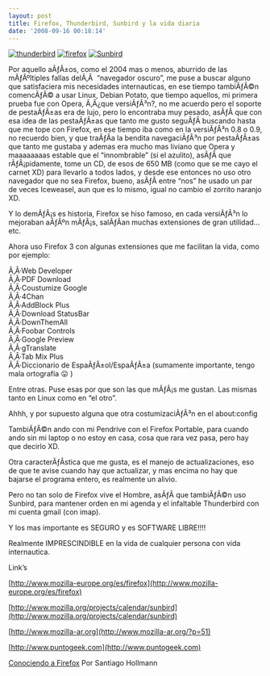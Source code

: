 ```yaml
---
layout: post
title: Firefox, Thunderbird, Sunbird y la vida diaria
date: '2008-09-16 00:18:14'
---
```



[![](http://janckos.files.wordpress.com/2008/05/thunderbird.jpg "thunderbird")](http://www.mozilla-europe.org/es/products/thunderbird/) [![](http://elultimoquecierrelapuerta.files.wordpress.com/2008/05/firefox-logo.jpg "firefox")](http://www.mozilla-europe.org/es/firefox/) [![](http://markcarson.com/MarkCarson/images/sunbird/Sunbird-256x256-white.png "Sunbird")](http://www.mozilla.org/projects/calendar/sunbird/)

Por aquello aÃƒÂ±os, como el 2004 mas o menos, aburrido de las mÃƒÂºltiples fallas delÃ‚Â  “navegador oscuro”, me puse a buscar alguno que satisfaciera mis necesidades internauticas, en ese tiempo tambiÃƒÂ©n comencÃƒÂ© a usar Linux, Debian Potato, que tiempo aquellos, mi primera prueba fue con Opera, Ã‚Â¿que versiÃƒÂ³n?, no me acuerdo pero el soporte de pestaÃƒÂ±as era de lujo, pero lo encontraba muy pesado, asÃƒÂ­ que con esa idea de las pestaÃƒÂ±as que tanto me gusto seguÃƒÂ­ buscando hasta que me tope con Firefox, en ese tiempo iba como en la versiÃƒÂ³n 0.8 o 0.9, no recuerdo bien, y que traÃƒÂ­a la bendita navegaciÃƒÂ³n por pestaÃƒÂ±as que tanto me gustaba y ademas era mucho mas liviano que Opera y maaaaaaaas estable que el “innombrable” (si el azulito), asÃƒÂ­ que rÃƒÂ¡pidamente, tome un CD, de esos de 650 MB (como que se me cayo el carnet XD) para llevarlo a todos lados, y desde ese entonces no uso otro navegador que no sea Firefox, bueno, asÃƒÂ­ entre “nos” he usado un par de veces Iceweasel, aun que es lo mismo, igual no cambio el zorrito naranjo XD.

Y lo demÃƒÂ¡s es historia, Firefox se hiso famoso, en cada versiÃƒÂ³n lo mejoraban aÃƒÂºn mÃƒÂ¡s, salÃƒÂ­an muchas extensiones de gran utilidad… etc.

Ahora uso Firefox 3 con algunas extensiones que me facilitan la vida, como por ejemplo:

Ã‚Â·Web Developer  
 Ã‚Â·PDF Download  
 Ã‚Â·Coustumize Google  
 Ã‚Â·4Chan  
 Ã‚Â·AddBlock Plus  
 Ã‚Â·Download StatusBar  
 Ã‚Â·DownThemAll  
 Ã‚Â·Foobar Controls  
 Ã‚Â·Google Preview  
 Ã‚Â·gTranslate  
 Ã‚Â·Tab Mix Plus  
 Ã‚Â·Diccionario de EspaÃƒÂ±ol/EspaÃƒÂ±a (sumamente importante, tengo mala ortografia 😛 )

Entre otras. Puse esas por que son las que mÃƒÂ¡s me gustan. Las mismas tanto en Linux como en “el otro”.

Ahhh, y por supuesto alguna que otra costumizaciÃƒÂ³n en el about:config

TambiÃƒÂ©n ando con mi Pendrive con el Firefox Portable, para cuando ando sin mi laptop o no estoy en casa, cosa que rara vez pasa, pero hay que decirlo XD.

Otra caracterÃƒÂ­stica que me gusta, es el manejo de actualizaciones, eso de que te avise cuando hay que actualizar, y mas encima no hay que bajarse el programa entero, es realmente un alivio.

Pero no tan solo de Firefox vive el Hombre, asÃƒÂ­ que tambiÃƒÂ©n uso Sunbird, para mantener orden en mi agenda y el infaltable Thunderbird con mi cuenta gmail (con imap).

Y los mas importante es SEGURO y es SOFTWARE LIBRE!!!!

Realmente IMPRESCINDIBLE en la vida de cualquier persona con vida internautica.

Link’s

[http://www.mozilla-europe.org/es/firefox](http://www.mozilla-europe.org/es/firefox)

[http://www.mozilla.org/projects/calendar/sunbird](http://www.mozilla.org/projects/calendar/sunbird)

[http://www.mozilla-ar.org](http://www.mozilla-ar.org/?p=51)

[http://www.puntogeek.com](http://www.puntogeek.com)

[Conociendo a Firefox](http://www.slideshare.net/maccur/conociendo-a-firefox-presentation/) Por Santiago Hollmann


